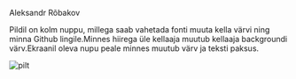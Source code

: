 Aleksandr Rõbakov

Pildil on kolm nuppu, millega saab vahetada fonti muuta kella värvi ning minna Github lingile.Minnes hiirega üle kellaaja muutub kellaaja backgroundi värv.Ekraanil oleva nupu peale minnes muutub värv ja teksti paksus.

![pilt](https://gyazo.com/58ad66170972492c708d1d298a27510b)
